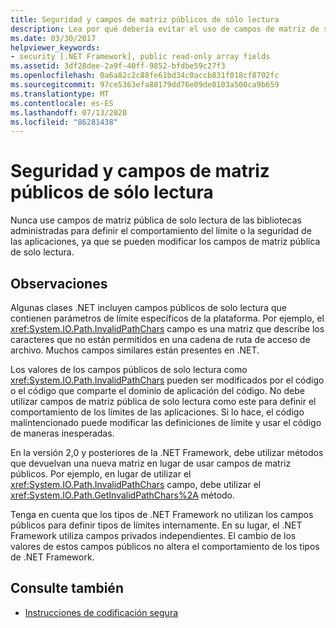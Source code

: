 ```yaml
---
title: Seguridad y campos de matriz públicos de sólo lectura
description: Lea por qué debería evitar el uso de campos de matriz de solo lectura públicos para definir el comportamiento del límite o la seguridad de las aplicaciones.
ms.date: 03/30/2017
helpviewer_keywords:
- security [.NET Framework], public read-only array fields
ms.assetid: 3df28dee-2a9f-40ff-9852-bfdbe59c27f3
ms.openlocfilehash: 0a6a82c2c88fe61bd34c0accb831f018cf8702fc
ms.sourcegitcommit: 97ce5363efa88179dd76e09de0103a500ca9b659
ms.translationtype: MT
ms.contentlocale: es-ES
ms.lasthandoff: 07/13/2020
ms.locfileid: "86281438"
---
```

# <a name="security-and-public-read-only-array-fields"></a>Seguridad y campos de matriz públicos de sólo lectura
Nunca use campos de matriz pública de solo lectura de las bibliotecas administradas para definir el comportamiento del límite o la seguridad de las aplicaciones, ya que se pueden modificar los campos de matriz pública de solo lectura.  
  
## <a name="remarks"></a>Observaciones  

Algunas clases .NET incluyen campos públicos de solo lectura que contienen parámetros de límite específicos de la plataforma. Por ejemplo, el <xref:System.IO.Path.InvalidPathChars> campo es una matriz que describe los caracteres que no están permitidos en una cadena de ruta de acceso de archivo. Muchos campos similares están presentes en .NET.  
  
 Los valores de los campos públicos de solo lectura como <xref:System.IO.Path.InvalidPathChars> pueden ser modificados por el código o el código que comparte el dominio de aplicación del código.  No debe utilizar campos de matriz pública de solo lectura como este para definir el comportamiento de los límites de las aplicaciones.  Si lo hace, el código malintencionado puede modificar las definiciones de límite y usar el código de maneras inesperadas.  
  
 En la versión 2,0 y posteriores de la .NET Framework, debe utilizar métodos que devuelvan una nueva matriz en lugar de usar campos de matriz públicos.  Por ejemplo, en lugar de utilizar el <xref:System.IO.Path.InvalidPathChars> campo, debe utilizar el <xref:System.IO.Path.GetInvalidPathChars%2A> método.  
  
 Tenga en cuenta que los tipos de .NET Framework no utilizan los campos públicos para definir tipos de límites internamente.  En su lugar, el .NET Framework utiliza campos privados independientes.  El cambio de los valores de estos campos públicos no altera el comportamiento de los tipos de .NET Framework.  
  
## <a name="see-also"></a>Consulte también

- [Instrucciones de codificación segura](../../standard/security/secure-coding-guidelines.md)
